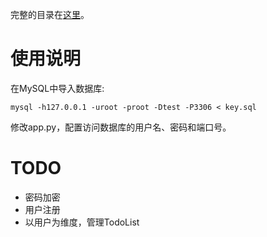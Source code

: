 完整的目录在[这里]()。


# 使用说明

在MySQL中导入数据库:

    mysql -h127.0.0.1 -uroot -proot -Dtest -P3306 < key.sql

修改app.py，配置访问数据库的用户名、密码和端口号。

# TODO

* 密码加密
* 用户注册
* 以用户为维度，管理TodoList
